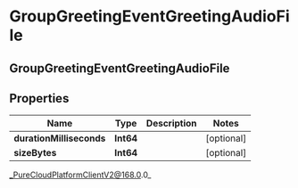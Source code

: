 # GroupGreetingEventGreetingAudioFile

## GroupGreetingEventGreetingAudioFile

## Properties

|Name | Type | Description | Notes|
|------------ | ------------- | ------------- | -------------|
| **durationMilliseconds** | **Int64** |  | [optional] |
| **sizeBytes** | **Int64** |  | [optional] |



_PureCloudPlatformClientV2@168.0.0_
